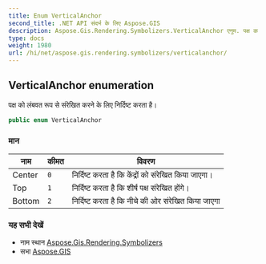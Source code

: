 ```yaml
---
title: Enum VerticalAnchor
second_title: .NET API संदर्भ के लिए Aspose.GIS
description: Aspose.Gis.Rendering.Symbolizers.VerticalAnchor एनुम. पक्ष क लंबवत रूप से संरेखत करने के लए नर्दष्ट करत है
type: docs
weight: 1980
url: /hi/net/aspose.gis.rendering.symbolizers/verticalanchor/
---
```

## VerticalAnchor enumeration

पक्ष को लंबवत रूप से संरेखित करने के लिए निर्दिष्ट करता है।

```csharp
public enum VerticalAnchor
```

### मान

| नाम | कीमत | विवरण |
| --- | --- | --- |
| Center | `0` | निर्दिष्ट करता है कि केंद्रों को संरेखित किया जाएगा। |
| Top | `1` | निर्दिष्ट करता है कि शीर्ष पक्ष संरेखित होंगे। |
| Bottom | `2` | निर्दिष्ट करता है कि नीचे की ओर संरेखित किया जाएगा |

### यह सभी देखें

* नाम स्थान [Aspose.Gis.Rendering.Symbolizers](../../aspose.gis.rendering.symbolizers/)
* सभा [Aspose.GIS](../../)


